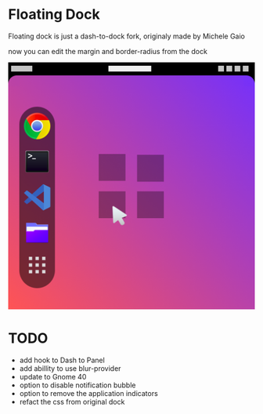 # Floating Dock

Floating dock is just a dash-to-dock fork, originaly made by Michele Gaio

now you can edit the margin and border-radius from the dock

![Floating Dock](./media/github_preview.png)


# TODO

- add hook to Dash to Panel
- add abillity to use blur-provider
- update to Gnome 40
- option to disable notification bubble
- option to remove the application indicators
- refact the css from original dock
